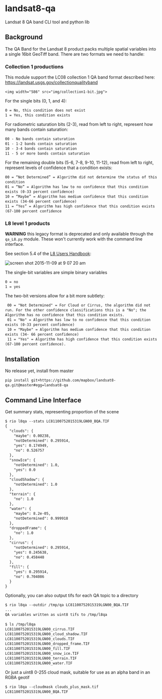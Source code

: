 # landsat8-qa
Landsat 8 QA band CLI tool and python lib

## Background

The QA Band for the Landsat 8 product packs multiple spatial variables into a single 16bit GeoTiff band. There are two formats we need to handle:

### Collection 1 productions

This module support the LC08 collection 1 QA band format described here: https://landsat.usgs.gov/collectionqualityband

    <img width="586" src="img/collection1-bit.jpg">

For the single bits (0, 1, and 4):

```
0 = No, this condition does not exist
1 = Yes, this condition exists
```

For radiometric saturation bits (2-3), read from left to right, represent how many bands contain saturation:

```
00 - No bands contain saturation
01 - 1-2 bands contain saturation
10 - 3-4 bands contain saturation
11 - 5 or more bands contain saturation
```

For the remaining double bits (5-6, 7-8, 9-10, 11-12), read from left to right, represent levels of confidence that a condition exists:

```
00 = “Not Determined” = Algorithm did not determine the status of this condition
01 = “No” = Algorithm has low to no confidence that this condition exists (0-33 percent confidence)
10 = “Maybe” = Algorithm has medium confidence that this condition exists (34-66 percent confidence)
11 = “Yes” = Algorithm has high confidence that this condition exists (67-100 percent confidence
```

### L8 level 1 products

**WARNING** this legacy format is deprecated and only available through the `qa_L8.py` module. These won't currently work with the command line interface.

See section 5.4 of the [L8 Users Handbook](http://landsat.usgs.gov/documents/Landsat8DataUsersHandbook.pdf):

<img width="586" alt="screen shot 2015-11-09 at 9 07 20 am" src="https://cloud.githubusercontent.com/assets/1151287/11034401/b46bdf94-86c1-11e5-9df2-f39627f5373b.png">

The single-bit variables are simple binary variables
```
0 = no
1 = yes
```

The two-bit versions allow for a bit more subtlety:
```
 00 = "Not Determined" = For Cloud or Cirrus, the algorithm did not run. For the other confidence classifications this is a "No"; the Algorithm has no confidence that this condition exists.
 01 = "No" = Algorithm has low to no confidence that this condition exists (0-33 percent confidence)
 10 = "Maybe" = Algorithm has medium confidence that this condition exists (34- 66 percent confidence)
 11 = "Yes" = Algorithm has high confidence that this condition exists (67-100 percent confidence).
```


## Installation

No release yet, install from master

```
pip install git+https://github.com/mapbox/landsat8-qa.git@master#egg=landsat8-qa
```

## Command Line Interface

Get summary stats, representing proportion of the scene
```
$ rio l8qa --stats LC81100752015319LGN00_BQA.TIF
{
  "clouds": {
    "maybe": 0.00238,
    "notDetermined": 0.295914,
    "yes": 0.174949,
    "no": 0.526757
  },
  "snowIce": {
    "notDetermined": 1.0,
    "yes": 0.0
  },
  "cloudShadow": {
    "notDetermined": 1.0
  },
  "terrain": {
    "no": 1.0
  },
  "water": {
    "maybe": 8.2e-05,
    "notDetermined": 0.999918
  },
  "droppedFrame": {
    "no": 1.0
  },
  "cirrus": {
    "notDetermined": 0.295914,
    "yes": 0.245638,
    "no": 0.458448
  },
  "fill": {
    "yes": 0.295914,
    "no": 0.704086
  }
}
```

Optionally, you can also output tifs for each QA topic to a directory
```
$ rio l8qa --outdir /tmp/qa LC81100752015319LGN00_BQA.TIF
...
QA variables written as uint8 tifs to /tmp/l8qa

$ ls /tmp/l8qa
LC81100752015319LGN00_cirrus.TIF
LC81100752015319LGN00_cloud_shadow.TIF
LC81100752015319LGN00_clouds.TIF
LC81100752015319LGN00_dropped_frame.TIF
LC81100752015319LGN00_fill.TIF
LC81100752015319LGN00_snow_ice.TIF
LC81100752015319LGN00_terrain.TIF
LC81100752015319LGN00_water.TIF
```

Or just a uint8 0-255 cloud mask, suitable for use as an alpha band in an RGBA geotif
```
$ rio l8qa --cloudmask clouds_plus_mask.tif LC81100752015319LGN00_BQA.TIF
```
